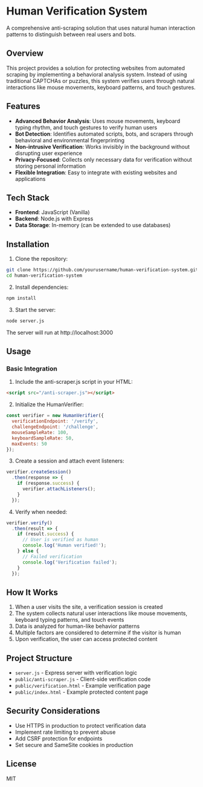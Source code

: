 # Human Verification System

A comprehensive anti-scraping solution that uses natural human interaction patterns to distinguish between real users and bots.

## Overview
This project provides a solution for protecting websites from automated scraping by implementing a behavioral analysis system. Instead of using traditional CAPTCHAs or puzzles, this system verifies users through natural interactions like mouse movements, keyboard patterns, and touch gestures.

## Features

- **Advanced Behavior Analysis**: Uses mouse movements, keyboard typing rhythm, and touch gestures to verify human users
- **Bot Detection**: Identifies automated scripts, bots, and scrapers through behavioral and environmental fingerprinting
- **Non-intrusive Verification**: Works invisibly in the background without disrupting user experience
- **Privacy-Focused**: Collects only necessary data for verification without storing personal information
- **Flexible Integration**: Easy to integrate with existing websites and applications

## Tech Stack

- **Frontend**: JavaScript (Vanilla)
- **Backend**: Node.js with Express
- **Data Storage**: In-memory (can be extended to use databases)

## Installation

1. Clone the repository:
```bash
git clone https://github.com/yourusername/human-verification-system.git
cd human-verification-system
```

2. Install dependencies:
```bash
npm install
```

3. Start the server:
```bash
node server.js
```

The server will run at http://localhost:3000

## Usage

### Basic Integration

1. Include the anti-scraper.js script in your HTML:
```html
<script src="/anti-scraper.js"></script>
```

2. Initialize the HumanVerifier:
```javascript
const verifier = new HumanVerifier({
  verificationEndpoint: '/verify',
  challengeEndpoint: '/challenge',
  mouseSampleRate: 100,
  keyboardSampleRate: 50,
  maxEvents: 50
});
```

3. Create a session and attach event listeners:
```javascript
verifier.createSession()
  .then(response => {
    if (response.success) {
      verifier.attachListeners();
    }
  });
```

4. Verify when needed:
```javascript
verifier.verify()
  .then(result => {
    if (result.success) {
      // User is verified as human
      console.log('Human verified!');
    } else {
      // Failed verification
      console.log('Verification failed');
    }
  });
```

## How It Works

1. When a user visits the site, a verification session is created
2. The system collects natural user interactions like mouse movements, keyboard typing patterns, and touch events
3. Data is analyzed for human-like behavior patterns
4. Multiple factors are considered to determine if the visitor is human
5. Upon verification, the user can access protected content

## Project Structure

- `server.js` - Express server with verification logic
- `public/anti-scraper.js` - Client-side verification code
- `public/verification.html` - Example verification page
- `public/index.html` - Example protected content page

## Security Considerations

- Use HTTPS in production to protect verification data
- Implement rate limiting to prevent abuse
- Add CSRF protection for endpoints
- Set secure and SameSite cookies in production

## License

MIT

